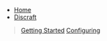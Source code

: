 * [Home](/)
* [Discraft](/discraft)
> [Getting Started](discraft.md?id=getting-started)
> [Configuring](discraft.md?id=configuring)